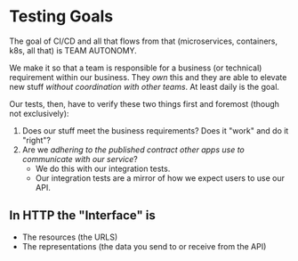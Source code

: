 # Testing Goals

The goal of CI/CD and all that flows from that (microservices, containers, k8s, all that) is TEAM AUTONOMY.

We make it so that a team is responsible for a business (or technical) requirement within our business. They *own* this and they are able to elevate new stuff *without coordination with other teams*. At least daily is the goal.

Our tests, then, have to verify these two things first and foremost (though not exclusively):

1. Does our stuff meet the business requirements? Does it "work" and do it "right"?
2. Are we *adhering to the published contract other apps use to communicate with our service*?
    - We do this with our integration tests.
    - Our integration tests are a mirror of how we expect users to use our API.
    


## In HTTP the "Interface" is

- The resources (the URLS)
- The representations (the data you send to or receive from the API)